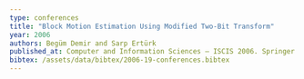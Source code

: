 ```yaml
---
type: conferences
title: "Block Motion Estimation Using Modified Two-Bit Transform"
year: 2006
authors: Begüm Demir and Sarp Ertürk
published_at: Computer and Information Sciences – ISCIS 2006. Springer Berlin Heidelberg, 522–531, 2006
bibtex: /assets/data/bibtex/2006-19-conferences.bibtex 
---
```

